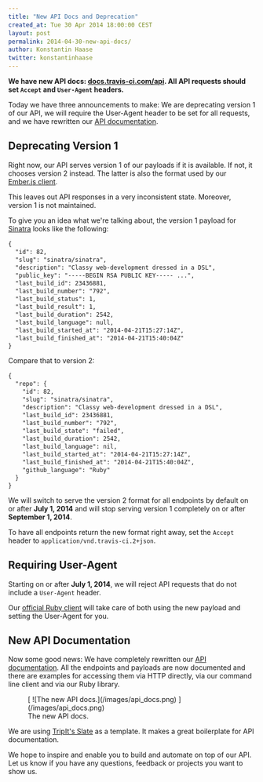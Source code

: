 ```yaml
---
title: "New API Docs and Deprecation"
created_at: Tue 30 Apr 2014 18:00:00 CEST
layout: post
permalink: 2014-04-30-new-api-docs/
author: Konstantin Haase
twitter: konstantinhaase
---
```


**We have new API docs: [docs.travis-ci.com/api](http://docs.travis-ci.com/api/). All API requests should set `Accept` and `User-Agent` headers.**

Today we have three announcements to make: We are deprecating version 1 of our API, we will require the User-Agent header to be set for all requests, and we have rewritten our [API documentation](http://docs.travis-ci.com/api/).

## Deprecating Version 1

Right now, our API serves version 1 of our payloads if it is available. If not, it chooses version 2 instead. The latter is also the format used by our [Ember.js client](https://github.com/travis-ci/travis-web).

This leaves out API responses in a very inconsistent state. Moreover, version 1 is not maintained.

To give you an idea what we're talking about, the version 1 payload for [Sinatra](https://github.com/sinatra/sinatra) looks like the following:

    {
      "id": 82,
      "slug": "sinatra/sinatra",
      "description": "Classy web-development dressed in a DSL",
      "public_key": "-----BEGIN RSA PUBLIC KEY----- ...",
      "last_build_id": 23436881,
      "last_build_number": "792",
      "last_build_status": 1,
      "last_build_result": 1,
      "last_build_duration": 2542,
      "last_build_language": null,
      "last_build_started_at": "2014-04-21T15:27:14Z",
      "last_build_finished_at": "2014-04-21T15:40:04Z"
    }

Compare that to version 2:

    {
      "repo": {
        "id": 82,
        "slug": "sinatra/sinatra",
        "description": "Classy web-development dressed in a DSL",
        "last_build_id": 23436881,
        "last_build_number": "792",
        "last_build_state": "failed",
        "last_build_duration": 2542,
        "last_build_language": nil,
        "last_build_started_at": "2014-04-21T15:27:14Z",
        "last_build_finished_at": "2014-04-21T15:40:04Z",
        "github_language": "Ruby"
      }
    }

We will switch to serve the version 2 format for all endpoints by default on or after **July 1, 2014** and will stop serving version 1 completely on or after **September 1, 2014**.

To have all endpoints return the new format right away, set the `Accept` header to `application/vnd.travis-ci.2+json`.

## Requiring User-Agent

Starting on or after **July 1, 2014**, we will reject API requests that do not include a `User-Agent` header.

Our [official Ruby client](https://github.com/travis-ci/travis.rb) will take care of both using the new payload and setting the User-Agent for you.

## New API Documentation

Now some good news: We have completely rewritten our [API documentation](http://docs.travis-ci.com/api/). All the endpoints and payloads are now documented and there are examples for accessing them via HTTP directly, via our command line client and via our Ruby library.

<figure>
  [ ![The new API docs.](/images/api_docs.png) ](/images/api_docs.png)
  <figcaption>The new API docs.</figcaption>
</figure>

We are using [TripIt's Slate](https://github.com/tripit/slate) as a template. It makes a great boilerplate for API documentation.

We hope to inspire and enable you to build and automate on top of our API. Let us know if you have any questions, feedback or projects you want to show us.
